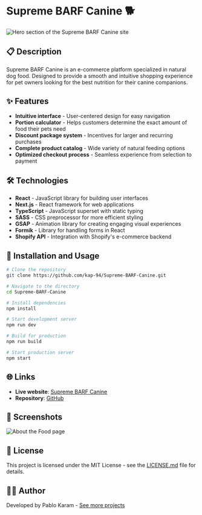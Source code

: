 # Supreme BARF Canine 🐕

![Hero section of the Supreme BARF Canine site](public/images/portfolio/supreme-barf-hero.png)

## 📋 Description

Supreme BARF Canine is an e-commerce platform specialized in natural dog food. Designed to provide a smooth and intuitive shopping experience for pet owners looking for the best nutrition for their canine companions.

## ✨ Features

- **Intuitive interface** - User-centered design for easy navigation
- **Portion calculator** - Helps customers determine the exact amount of food their pets need
- **Discount package system** - Incentives for larger and recurring purchases
- **Complete product catalog** - Wide variety of natural feeding options
- **Optimized checkout process** - Seamless experience from selection to payment

## 🛠️ Technologies

- **React** - JavaScript library for building user interfaces
- **Next.js** - React framework for web applications
- **TypeScript** - JavaScript superset with static typing
- **SASS** - CSS preprocessor for more efficient styling
- **GSAP** - Animation library for creating engaging visual experiences
- **Formik** - Library for handling forms in React
- **Shopify API** - Integration with Shopify's e-commerce backend

## 🚀 Installation and Usage

```bash
# Clone the repository
git clone https://github.com/kap-94/Supreme-BARF-Canine.git

# Navigate to the directory
cd Supreme-BARF-Canine

# Install dependencies
npm install

# Start development server
npm run dev

# Build for production
npm run build

# Start production server
npm start
```

## 🌐 Links

- **Live website**: [Supreme BARF Canine](https://supremebarfcanine.com)
- **Repository**: [GitHub](https://github.com/kap-94/Supreme-BARF-Canine)

## 📸 Screenshots

![About the Food page](public/images/portfolio/supreme-barf-about.png)

## 📝 License

This project is licensed under the MIT License - see the [LICENSE.md](LICENSE.md) file for details.

## 👨‍💻 Author

Developed by Pablo Karam - [See more projects](https://www.pablokaram.com)
